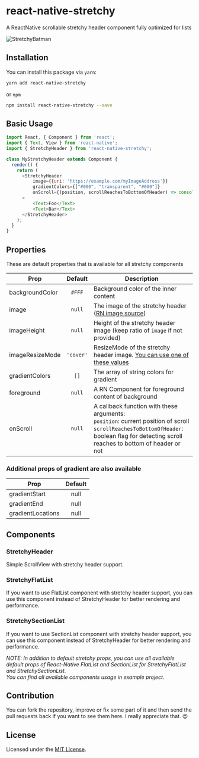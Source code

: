 # react-native-stretchy
A ReactNative scrollable stretchy header component fully optimized for lists

![StretchyBatman](/demo.gif)

## Installation

You can install this package via `yarn`:
```bash
yarn add react-native-stretchy
```

or `npm`

```bash
npm install react-native-stretchy --save
```

## Basic Usage

```js
import React, { Component } from 'react';
import { Text, View } from 'react-native';
import { StretchyHeader } from 'react-native-stretchy';

class MyStretchyHeader extends Component {
  render() {
    return (
      <StretchyHeader
          image={{uri: 'https://example.com/myImageAddress'}}
          gradientColors={["#000", "transparent", "#000"]}
          onScroll={(position, scrollReachesToBottomOfHeader) => console.log(position, scrollReachesToBottomOfHeader)}
      >
          <Text>Foo</Text>
          <Text>Bar</Text>
      </StretchyHeader>
    );
  }
}
```


## Properties
These are default properties that is available for all stretchy components

| Prop          | Default | Description|
|---------------|:-------:|------------|
|backgroundColor|`#FFF`     | Background color of the inner content
|image          |`null`     |The image of the stretchy header ([RN image source](https://facebook.github.io/react-native/docs/images.html))
|imageHeight    |`null`     |Height of the stretchy header image (keep ratio of `image` if not provided)
|imageResizeMode|`'cover'`    | ResizeMode of the stretchy header image. [You can use one of these values](https://facebook.github.io/react-native/docs/image.html#resizemode)
|gradientColors |`[]`       |The array of string colors for gradient
|foreground     |`null`     |A RN Component for foreground content of background
|onScroll       |`null`     |A callback function with these arguments:<br>`position`: current position of scroll<br>`scrollReachesToBottomOfHeader`: boolean flag for detecting scroll reaches to bottom of header or not

### Additional props of gradient are also available
| Prop            | Default |
|-----------------|:-------:|
|gradientStart    |null     |
|gradientEnd      |null     |
|gradientLocations|null     |

## Components
### <b>StretchyHeader</b>
Simple ScrollView with stretchy header support. 
### <b>StretchyFlatList</b>
If you want to use FlatList component with stretchy header support, you can use this component instead of StretchyHeader for better rendering and performance.<br>

### <b>StretchySectionList</b>
If you want to use SectionList component with stretchy header support, you can use this component instead of StretchyHeader for better rendering and performance.<br>

<i>NOTE: In addition to default stretchy props, you can use all available default props of React-Native FlatList and SectionList for StretchyFlatList and StretchySectionList.<br>
You can find all available components usage in example project.</i>

## Contribution

You can fork the repository, improve or fix some part of it and then send the pull requests back if you want to see them here. I really appreciate that. :wink:


## License

Licensed under the [MIT License](https://github.com/hamidhadi/react-native-stretchy/blob/master/LICENSE).
